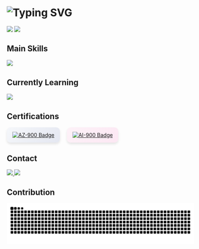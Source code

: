 <h1 align="left">
  <img src="https://readme-typing-svg.demolab.com?font=Fira+Code&weight=500&size=22&duration=3000&pause=1000&color=FF76C8&center=false&vCenter=true&width=1000&lines=Hi%2C+I'm+Danielle+Silva;Full+Stack+Developer;Passionate+about+tech+with+purpose" alt="Typing SVG" />
</h1>

<div align="left">
  <img height="180em" src="https://github-readme-stats.vercel.app/api?username=DanielleCavalcante&show_icons=true&theme=transparent&hide_title=true&hide_border=true&count_private=true&icon_color=FF76C8&text_color=76C8FF" />
  <img height="180em" src="https://github-readme-stats.vercel.app/api/top-langs/?username=DanielleCavalcante&layout=compact&theme=transparent&hide_border=true&text_color=FF76C8&icon_color=76C8FF" />
</div>

## Main Skills
<p>
  <img src="https://skillicons.dev/icons?i=dotnet,csharp,react,html,css,js,ts,java,git" />
</p>

## Currently Learning
<p>
  <img src="https://skillicons.dev/icons?i=dotnet,csharp,react,angular,azure" />
</p>

## Certifications
<div>
  <div style="display: inline-block; background: linear-gradient(135deg, #f5f7fa 0%, #e4e7f1 100%); border-radius: 10px; padding: 12px 15px; margin-right: 15px; box-shadow: 0 4px 6px rgba(0,0,0,0.1);">
    <a href="https://learn.microsoft.com/api/credentials/share/en-us/DanielleCavalcantedaSilva-9006/6B3DE34B4887E9A5?sharingId=B6B840FB915A351B" target="_blank">
      <img src="https://img.shields.io/badge/Microsoft%20Certified-AZ--900-4C6EF5?style=for-the-badge&logo=microsoft&logoColor=white" alt="AZ-900 Badge" />
    </a>
  </div>
  
  <div style="display: inline-block; background: linear-gradient(135deg, #fdf2f8 0%, #fce7f3 100%); border-radius: 10px; padding: 12px 15px; margin-right: 15px; box-shadow: 0 4px 6px rgba(0,0,0,0.1);">
    <a href="https://learn.microsoft.com/api/credentials/share/en-us/DanielleCavalcantedaSilva-9006/E8E112256789401B?sharingId=B6B840FB915A351B" target="_blank">
      <img src="https://img.shields.io/badge/Microsoft%20Certified-AI--900-FF76C8?style=for-the-badge&logo=microsoft&logoColor=white" alt="AI-900 Badge" />
    </a>
  </div>
</div>

## Contact
<p>
  <a href="mailto:danielle.silva19@fatec.sp.gov.br">
    <img src="https://img.shields.io/badge/Email-FF76C8?style=flat-square&logo=gmail&logoColor=white" />
  </a>
  <a href="https://www.linkedin.com/in/daniellecavalcante-ads/" target="_blank">
    <img src="https://img.shields.io/badge/LinkedIn-76C8FF?style=flat-square&logo=linkedin&logoColor=white" />
  </a>
</p>

## Contribution
<p>
  <img src="https://raw.githubusercontent.com/DanielleCavalcante/DanielleCavalcante/output/github-contribution-grid-snake.svg?palette=ff76c8-76c8ff" />
</p>
